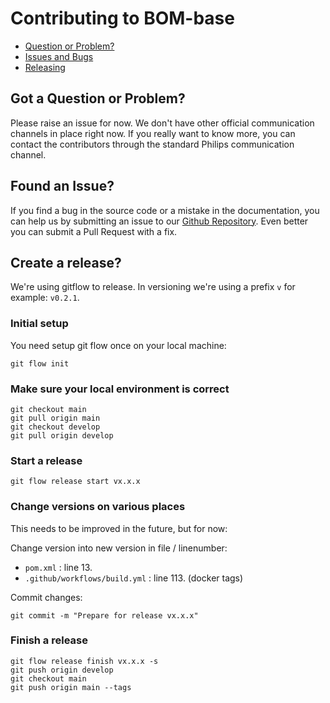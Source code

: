 # Contributing to BOM-base

- [Question or Problem?](#question)
- [Issues and Bugs](#issue)
- [Releasing](#release)

## <a name="question"></a> Got a Question or Problem?

Please raise an issue for now. We don't have other official communication
channels in place right now. If you really want to know more, you can contact
the contributors through the standard Philips communication channel.

## <a name="issue"></a> Found an Issue?

If you find a bug in the source code or a mistake in the documentation, you can
help us by submitting an issue to our [Github Repository][github]. Even better
you can submit a Pull Request with a fix.

## <a name="release"></a> Create a release?

We're using gitflow to release. In versioning we're using a prefix `v` for
example: `v0.2.1`.

### Initial setup

You need setup git flow once on your local machine:

```
git flow init
```

### Make sure your local environment is correct

```
git checkout main
git pull origin main
git checkout develop
git pull origin develop
```

### Start a release

```
git flow release start vx.x.x
```

### Change versions on various places

This needs to be improved in the future, but for now:

Change version into new version in file / linenumber:

- `pom.xml` : line 13.
- `.github/workflows/build.yml` : line 113. (docker tags)

Commit changes:

```
git commit -m "Prepare for release vx.x.x"
```

### Finish a release

```
git flow release finish vx.x.x -s
git push origin develop
git checkout main
git push origin main --tags
```

[github]: https://github.com/philips-software/bom-base/issues

